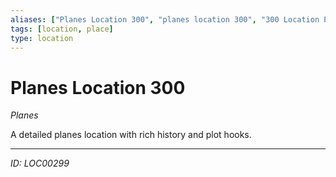 ```yaml
---
aliases: ["Planes Location 300", "planes location 300", "300 Location Planes"]
tags: [location, place]
type: location
---
```


# Planes Location 300

*Planes*

A detailed planes location with rich history and plot hooks.

---
*ID: LOC00299*